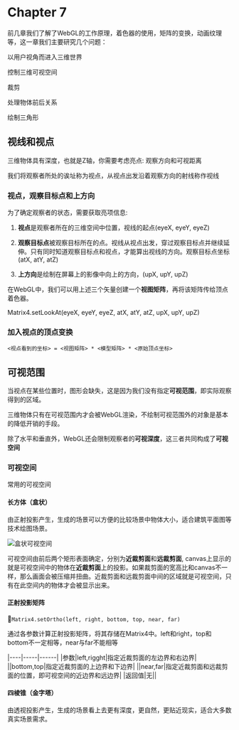 # Chapter 7

前几章我们了解了WebGL的工作原理，着色器的使用，矩阵的变换，动画纹理等，这一章我们主要研究几个问题：

以用户视角而进入三维世界

控制三维可视空间

裁剪

处理物体前后关系

绘制三角形

## 视线和视点

三维物体具有深度，也就是Z轴，你需要考虑亮点: 观察方向和可视距离

我们将观察者所处的诶址称为视点，从视点出发沿着观察方向的射线称作视线


### 视点，观察目标点和上方向

为了确定观察者的状态，需要获取亮项信息:

1. **视点**是观察者所在的三维空间中位置，视线的起点(eyeX, eyeY, eyeZ)

2. **观察目标点**被观察目标所在的点。视线从视点出发，穿过观察目标点并继续延伸。只有同时知道观察目标点和视点，才能算出视线的方向。观察目标点坐标(atX, atY, atZ)

3. **上方向**是绘制在屏幕上的影像中向上的方向，(upX, upY, upZ)

在WebGL中，我们可以用上述三个矢量创建一个**视图矩阵**，再将该矩阵传给顶点着色器。

Matrix4.setLookAt(eyeX, eyeY, eyeZ, atX, atY, atZ, upX, upY, upZ)

### 加入视点的顶点变换

`<视点看到的坐标> = <视图矩阵> * <模型矩阵> * <原始顶点坐标>`


## 可视范围

当视点在某些位置时，图形会缺失，这是因为我们没有指定**可视范围**，即实际观察得到的区域。

三维物体只有在可视范围内才会被WebGL渲染，不绘制可视范围外的对象是基本的降低开销的手段。

除了水平和垂直外，WebGL还会限制观察者的**可视深度**，这三者共同构成了**可视空间**

### 可视空间

常用的可视空间

#### 长方体（盒状）

由正射投影产生，生成的场景可以方便的比较场景中物体大小，适合建筑平面图等技术绘图场景。

![盒状可视空间]('../../pic/box_scene.png')

可视空间由前后两个矩形表面确定，分别为**近裁剪面**和**远裁剪面**, canvas上显示的就是可视空间中的物体在**近裁剪面**上的投影。如果裁剪面的宽高比和canvas不一样，那么画面会被压缩并扭曲。近裁剪面和远裁剪面中间的区域就是可视空间，只有在此空间内的物体才会被显示出来。

#### 正射投影矩阵

`Matrix4.setOrtho(left, right, bottom, top, near, far)`

通过各参数计算正射投影矩阵，将其存储在Matrix4中。left和right，top和bottom不一定相等，near与far不能相等

|----|-----|------|
|参数|left,rigght|指定近裁剪面的左边界和右边界|
||bottom,top|指定近裁剪面的上边界和下边界|
||near,far|指定近裁剪面和远裁剪面的位置，即可视空间的近边界和远边界|
|返回值|无||

#### 四棱锥（金字塔）

由透视投影产生，生成的场景看上去更有深度，更自然，更贴近现实，适合大多数真实场景需求。


